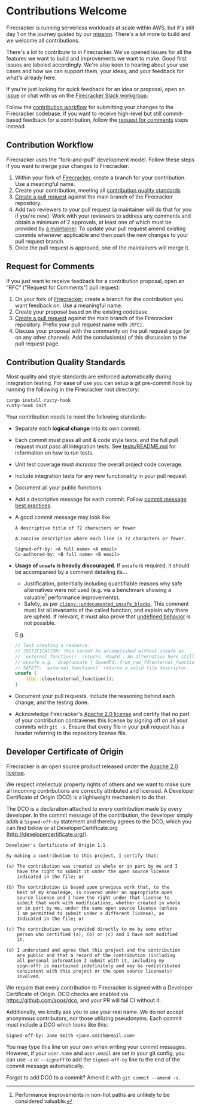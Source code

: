 # Contributions Welcome

Firecracker is running serverless workloads at scale within AWS, but it's still
day 1 on the journey guided by our [mission](CHARTER.md). There's a lot more to
build and we welcome all contributions.

There's a lot to contribute to in Firecracker. We've opened issues for all the
features we want to build and improvements we want to make. Good first issues
are labeled accordingly. We're also keen to hearing about your use cases and how
we can support them, your ideas, and your feedback for what's already here.

If you're just looking for quick feedback for an idea or proposal, open an
[issue](https://github.com/firecracker-microvm/firecracker/issues) or chat with
us on the [Firecracker Slack workgroup](https://firecracker-microvm.slack.com).

Follow the [contribution workflow](#contribution-workflow) for submitting your
changes to the Firecracker codebase. If you want to receive high-level but still
commit-based feedback for a contribution, follow the
[request for comments](#request-for-comments) steps instead.

## Contribution Workflow

Firecracker uses the “fork-and-pull” development model. Follow these steps if
you want to merge your changes to Firecracker:

1. Within your fork of
   [Firecracker](https://github.com/firecracker-microvm/firecracker), create a
   branch for your contribution. Use a meaningful name.
1. Create your contribution, meeting all
   [contribution quality standards](#contribution-quality-standards)
1. [Create a pull request](https://help.github.com/articles/creating-a-pull-request-from-a-fork/)
   against the main branch of the Firecracker repository.
1. Add two reviewers to your pull request (a maintainer will do that for you if
   you're new). Work with your reviewers to address any comments and obtain a
   minimum of 2 approvals, at least one of which must be provided by
   [a maintainer](MAINTAINERS.md). To update your pull request amend existing
   commits whenever applicable and then push the new changes to your pull
   request branch.
1. Once the pull request is approved, one of the maintainers will merge it.

## Request for Comments

If you just want to receive feedback for a contribution proposal, open an “RFC”
(“Request for Comments”) pull request:

1. On your fork of
   [Firecracker](https://github.com/firecracker-microvm/firecracker), create a
   branch for the contribution you want feedback on. Use a meaningful name.
1. Create your proposal based on the existing codebase.
1. [Create a pull request](https://help.github.com/articles/creating-a-pull-request-from-a-fork/)
   against the main branch of the Firecracker repository. Prefix your pull
   request name with `[RFC]`.
1. Discuss your proposal with the community on the pull request page (or on any
   other channel). Add the conclusion(s) of this discussion to the pull request
   page.

## Contribution Quality Standards

Most quality and style standards are enforced automatically during integration
testing. For ease of use you can setup a git pre-commit hook by running the
following in the Firecracker root directory:

```
cargo install rusty-hook
rusty-hook init
```

Your contribution needs to meet the following standards:

- Separate each **logical change** into its own commit.

- Each commit must pass all unit & code style tests, and the full pull request
  must pass all integration tests. See [tests/README.md](tests/README.md) for
  information on how to run tests.

- Unit test coverage must _increase_ the overall project code coverage.

- Include integration tests for any new functionality in your pull request.

- Document all your public functions.

- Add a descriptive message for each commit. Follow
  [commit message best practices](https://github.com/erlang/otp/wiki/writing-good-commit-messages).

- A good commit message may look like

  ```
  A descriptive title of 72 characters or fewer

  A concise description where each line is 72 characters or fewer.

  Signed-off-by: <A full name> <A email>
  Co-authored-by: <B full name> <B email>
  ```

- **Usage of `unsafe` is heavily discouraged**. If `unsafe` is required, it
  should be accompanied by a comment detailing its...

  - Justification, potentially including quantifiable reasons why safe
    alternatives were not used (e.g. via a benchmark showing a valuable[^1]
    performance improvements).
  - Safety, as per
    [`clippy::undocumented_unsafe_blocks`](https://rust-lang.github.io/rust-clippy/master/#undocumented_unsafe_blocks).
    This comment must list all invariants of the called function, and explain
    why there are upheld. If relevant, it must also prove that
    [undefined behavior](https://doc.rust-lang.org/reference/behavior-considered-undefined.html)
    is not possible.

  E.g.

  ```rust
  // Test creating a resource.
  // JUSTIFICATION: This cannot be accomplished without unsafe as
  // `external_function()` returns `RawFd`. An alternative here still uses
  // unsafe e.g. `drop(unsafe { OwnedFd::from_raw_fd(external_function()) });`.
  // SAFETY: `external_function()` returns a valid file descriptor.
  unsafe {
      libc::close(external_function());
  }
  ```

- Document your pull requests. Include the reasoning behind each change, and the
  testing done.

- Acknowledge Firecracker's [Apache 2.0 license](LICENSE) and certify that no
  part of your contribution contravenes this license by signing off on all your
  commits with `git -s`. Ensure that every file in your pull request has a
  header referring to the repository license file.

## Developer Certificate of Origin

Firecracker is an open source product released under the
[Apache 2.0 license](LICENSE).

We respect intellectual property rights of others and we want to make sure all
incoming contributions are correctly attributed and licensed. A Developer
Certificate of Origin (DCO) is a lightweight mechanism to do that.

The DCO is a declaration attached to every contribution made by every developer.
In the commit message of the contribution, the developer simply adds a
`Signed-off-by` statement and thereby agrees to the DCO, which you can find
below or at DeveloperCertificate.org (<http://developercertificate.org/>).

```
Developer's Certificate of Origin 1.1

By making a contribution to this project, I certify that:

(a) The contribution was created in whole or in part by me and I
    have the right to submit it under the open source license
    indicated in the file; or

(b) The contribution is based upon previous work that, to the
    best of my knowledge, is covered under an appropriate open
    source license and I have the right under that license to
    submit that work with modifications, whether created in whole
    or in part by me, under the same open source license (unless
    I am permitted to submit under a different license), as
    Indicated in the file; or

(c) The contribution was provided directly to me by some other
    person who certified (a), (b) or (c) and I have not modified
    it.

(d) I understand and agree that this project and the contribution
    are public and that a record of the contribution (including
    all personal information I submit with it, including my
    sign-off) is maintained indefinitely and may be redistributed
    consistent with this project or the open source license(s)
    involved.
```

We require that every contribution to Firecracker is signed with a Developer
Certificate of Origin. DCO checks are enabled via <https://github.com/apps/dco>,
and your PR will fail CI without it.

Additionally, we kindly ask you to use your real name. We do not accept
anonymous contributors, nor those utilizing pseudonyms. Each commit must include
a DCO which looks like this:

```
Signed-off-by: Jane Smith <jane.smith@email.com>
```

You may type this line on your own when writing your commit messages. However,
if your `user.name` and `user.email` are set in your git config, you can use
`-s` or `--signoff` to add the `Signed-off-by` line to the end of the commit
message automatically.

Forgot to add DCO to a commit? Amend it with `git commit --amend -s`.

[^1]: Performance improvements in non-hot paths are unlikely to be considered
    valuable.
